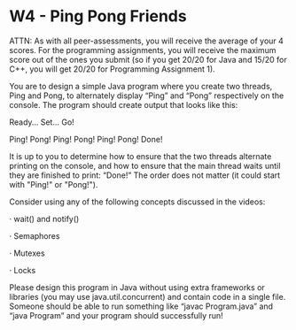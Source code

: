 # W4 - Ping Pong Friends

ATTN: As with all peer-assessments, you will receive the average of your 4 scores.  For the programming assignments, you will receive the maximum score out of the ones you submit (so if you get 20/20 for Java and 15/20 for C++, you will get 20/20 for Programming Assignment 1).

You are to design a simple Java program where you create two threads, Ping and Pong, to alternately display “Ping” and “Pong” respectively on the console.  The program should create output that looks like this:

Ready… Set… Go!

Ping!
Pong!
Ping!
Pong!
Ping!
Pong!
Done!

It is up to you to determine how to ensure that the two threads alternate printing on the console, and how to ensure that the main thread waits until they are finished to print: “Done!”  The order does not matter (it could start with "Ping!" or "Pong!").

 Consider using any of the following concepts discussed in the videos:

 ·      wait() and notify()

 ·      Semaphores

 ·      Mutexes

 ·      Locks

 Please design this program in Java without using extra frameworks or libraries (you may use java.util.concurrent) and contain code in a single file.  Someone should be able to run something like “javac Program.java” and “java Program” and your program should successfully run!
